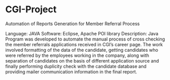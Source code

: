 # CGI-Project
Automation of Reports Generation for Member Referral Process

Language: JAVA
Software: Eclipse, Apache POI library
Description: Java Program was developed to automate the manual process of cross checking
the member referrals applications received in CGI’s career page. The work involved
formatting of the data of the candidate, getting candidates who were referred by the
employees working in the company, along with separation of candidates on the basis of
different application source and finally performing duplicity check with the candidate
database and providing mailer communication information in the final report.
